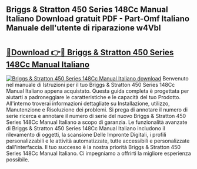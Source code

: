 ## Briggs & Stratton 450 Series 148Cc Manual Italiano Download gratuit PDF - Part-Omf Italiano Manuale dell'utente di riparazione w4VbI

# <h2><a href="http://dfdhav.blite.top/?on=Briggs+%26+Stratton+450+Series+148Cc+Manual+Italiano">🔗Download 👉🔴 Briggs & Stratton 450 Series 148Cc Manual Italiano</a></h2>

[![Briggs & Stratton 450 Series 148Cc Manual Italiano download](https://i.imgur.com/lujVjoI.png)](http://dfdhav.blite.top/?on=Briggs+%26+Stratton+450+Series+148Cc+Manual+Italiano)
Benvenuto nel manuale di Istruzioni per il tuo Briggs & Stratton 450 Series 148Cc Manual Italiano appena acquistato. Questa guida completa è progettata per aiutarti a padroneggiare le caratteristiche e le capacità del tuo Prodotto. All'interno troverai informazioni dettagliate su Installazione, utilizzo, Manutenzione e Risoluzione dei problemi. Si prega di annotare il numero di serie ricerca e annotare il numero di serie del nuovo Briggs & Stratton 450 Series 148Cc Manual Italiano a scopo di garanzia. Le funzionalità avanzate di Briggs & Stratton 450 Series 148Cc Manual Italiano includono il rilevamento di oggetti, la scansione Delle Impronte Digitali, i profili personalizzabili e le attività automatizzate, tutte accessibili e personalizzate dall'interfaccia. Il tuo successo è la nostra priorità Briggs & Stratton 450 Series 148Cc Manual Italiano. Ci impegniamo a offrirti la migliore esperienza possibile.
